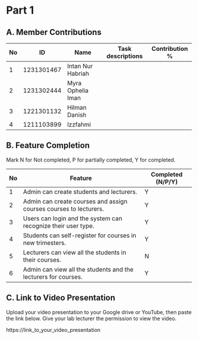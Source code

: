 # Part 1

## A. Member Contributions

No | ID         | Name                     | Task descriptions | Contribution %
-- | ---------- | ------------------------ | ----------------- | --------------
1  |1231301467  |Intan Nur Habriah         |                   |
2  |1231302444  |Myra Ophelia Iman         |                   |
3  |1221301132  |Hilman Danish             |                   |
4  |1211103899  |Izzfahmi                  |                   |


## B. Feature Completion

Mark N for Not completed, P for partially completed, Y for completed. 

No | Feature                                                                         | Completed (N/P/Y)
-- | ------------------------------------------------------------------------------- | ---------------
1  | Admin can create students and lecturers.                                        |Y
2  | Admin can create courses and assign courses courses to lecturers.               |Y
3  | Users can login and the system can recognize their user type.                   |Y
4  | Students can self-register for courses in new trimesters.                       |Y
5  | Lecturers can view all the students in their courses.                           |N
6  | Admin can view all the students and the lecturers for courses.                  |Y


## C. Link to Video Presentation

Upload your video presentation to your Google drive or YouTube, then paste the link below. Give your lab lecturer the permission to view the video.

https://link_to_your_video_presentation

